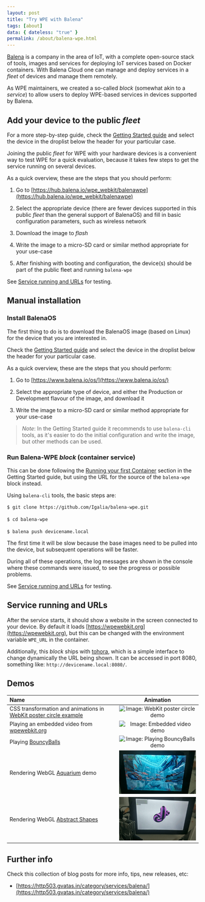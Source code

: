 ```yaml
---
layout: post
title: "Try WPE with Balena"
tags: [about]
data: { dateless: "true" }
permalink: /about/balena-wpe.html
---
```


[Balena](https://balena.io) is a company in the area of IoT, with a
complete open-source stack of tools, images and services for deploying
IoT services based on Docker containers.  With Balena Cloud one can
manage and deploy services in a _fleet_ of devices and manage them
remotely.

As WPE maintainers, we created a so-called _block_ (somewhat akin to a
_service_) to allow users to deploy WPE-based services in devices
supported by Balena.


## Add your device to the public _fleet_

For a more step-by-step guide, check the [Getting Started
guide](https://www.balena.io/os/docs/raspberrypi3/getting-started/)
and select the device in the droplist below the header for your
particular case.

Joining the public _fleet_ for WPE with your hardware devices is a
convenient way to test WPE for a quick evaluation, because it takes
few steps to get the service running on several devices.

As a quick overview, these are the steps that you should perform:

1. Go to [https://hub.balena.io/wpe_webkit/balenawpe](https://hub.balena.io/wpe_webkit/balenawpe)

1. Select the appropriate device (there are fewer devices supported in
   this public _fleet_ than the general support of BalenaOS) and fill
   in basic configuration parameters, such as wireless network

1. Download the image to _flash_

1. Write the image to a micro-SD card or similar method appropriate
   for your use-case

1. After finishing with booting and configuration, the device(s)
   should be part of the public fleet and running `balena-wpe`


See [Service running and URLs](#service-running-and-urls) for testing.


## Manual installation


### Install BalenaOS

The first thing to do is to download the BalenaOS image (based on
Linux) for the device that you are interested in.

Check the [Getting Started
guide](https://www.balena.io/os/docs/raspberrypi3/getting-started/)
and select the device in the droplist below the header for your
particular case.

As a quick overview, these are the steps that you should perform:

1. Go to [https://www.balena.io/os/](https://www.balena.io/os/)

1. Select the appropriate type of device, and either the Production or
   Development flavour of the image, and download it

1. Write the image to a micro-SD card or similar method appropriate
   for your use-case


> _Note_: In the Getting Started guide it recommends to use
> 	  `balena-cli` tools, as it's easier to do the initial
> 	  configuration and write the image, but other methods can be
> 	  used.


### Run Balena-WPE _block_ (container service)

This can be done following the [Running your first Container](https://www.balena.io/os/docs/raspberrypi3/getting-started/#Running-your-first-Container)
section in the Getting Started guide, but using the URL for the source
of the `balena-wpe` block instead.

Using `balena-cli` tools, the basic steps are:

```shell
$ git clone https://github.com/Igalia/balena-wpe.git

$ cd balena-wpe

$ balena push devicename.local
```

The first time it will be slow because the base images need to be
pulled into the device, but subsequent operations will be faster.

During all of these operations, the log messages are shown in the
console where these commands were issued, to see the progress or
possible problems.

See [Service running and URLs](#service-running-and-urls) for testing.


## Service running and URLs

After the service starts, it should show a website in the screen
connected to your device.  By default it loads
[https://wpewebkit.org](https://wpewebkit.org), but this can be
changed with the environment variable `WPE_URL` in the container.

Additionally, this _block_ ships with
[tohora](https://github.com/mozz100/tohora/), which is a simple
interface to change dynamically the URL being shown.  It can be
accessed in port 8080, something like: `http://devicename.local:8080/`.


## Demos

| Name | Animation |
|:----|:---:|
| CSS transformation and animations in [WebKit poster circle example](https://webkit.org/blog-files/3d-transforms/poster-circle.html) | ![Image: WebKit poster circle demo](../assets/balena-wpe/postercircle.gif "WebKit poster circle demo") |
| Playing an embedded video from [wpewebkit.org](https://wpewebkit.org/) | ![Image: Embedded video demo](../assets/balena-wpe/wpewebkitorg.gif "Embedded video demo") |
| Playing [BouncyBalls](https://bouncyballs.org/) | ![Image: Playing BouncyBalls demo](../assets/balena-wpe/bouncyballs.gif "Playing BouncyBalls demo") |
| Rendering WebGL [Aquarium](https://webglsamples.org/aquarium/aquarium.html) demo | ![Image: Rendering WebGL Aquarium demo](../assets/balena-wpe/webgl_aquarium.gif "Rendering WebGL Aquarium demo") |
| Rendering WebGL [Abstract Shapes](https://mrdoob.neocities.org/023/) | ![Image: Rendering WebGL Abstract Shapes demo](../assets/balena-wpe/webgl_abstractshapes.gif "Rendering WebGL Abstract Shapes demo") |


## Further info

Check this collection of blog posts for more info, tips, new releases,
etc:

* [https://http503.gvatas.in/category/services/balena/](https://http503.gvatas.in/category/services/balena/)
